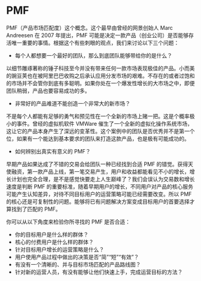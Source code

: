 # PMF

PMF（产品市场匹配度）这个概念。这个最早由曾经的网景创始人 Marc Andreesen 在 2007 年提出，PMF 可能是决定一款产品（创业公司）是否能够存活唯一重要的事情。根据这个有些刺眼的观点，我们来讨论以下三个问题：

- 每个人都想要一个最好的团队，那么到底团队能够带给你的是什么？

以细节雕琢著称的锤子科技至今并没有带来任何一款市场表现极佳的产品。小而美的豌豆荚也在被阿里巴巴收购之后承认应用分发市场的艰难。不存在的或者过饱和的市场并不会管你到底有多聪明。如果你处在一个爆发性增长的大市场之中，即便团队稍弱，产品也要容易成功的多。

- 非常好的产品难道不能创造一个非常大的新市场？

不是每个人都能有足够的勇气和预见性在一个全新的市场上赌一把。这是个概率极小的事件。曾经的虚拟机软件 VMWare 催生了一个全新的虚拟化操作系统市场，这让它的产品本身产生了深远的变革性。这个案例中的团队是否优秀并不是第一个位，如果有一个能达到基本要求的团队来打造这款产品，也是极有可能成功的。

- 如何辨别出真实有意义的 PMF？

早期产品如果达成了不错的交易会给团队一种已经找到合适 PMF 的错觉。获得天使融资，第一款产品上线，第一笔交易产生，用户和收益都能看见不小的增长，增长计划也完全合理，是不是感觉快要走上人生巅峰了？我们会误认为交易数和增长速度是判断 PMF 的重要标准，随着早期用户的增长，不同用户对产品的核心服务可能产生认知差异，对待不同目标用户的运营策略可能已经需要改变。所以 PMF 的核心还是可复制性的问题。能够将已有问题解决方案变成目标用户的首要选择才算找到了匹配的 PMF。

你可以从以下角度来检验你所寻找的 PMF 是否合适：

- 你的目标用户是什么样的群体？
- 核心的付费用户是什么样的群体？
- 针对目标用户增长的运营策略是什么？
- 用户使用产品过程中做出的决策是否“简”“短”“有效”？
- 有没有一个清晰的、并与目标市场匹配的产品路线图？
- 针对新的运营人员，有没有能够让他们快速上手，完成运营目标的方法？
